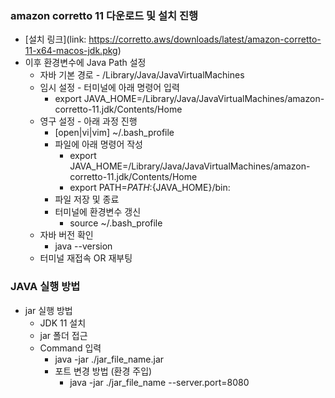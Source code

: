 ### amazon corretto 11 다운로드 및 설치 진행
- [설치 링크](link: https://corretto.aws/downloads/latest/amazon-corretto-11-x64-macos-jdk.pkg)
- 이후 환경변수에 Java Path 설정
  - 자바 기본 경로 - /Library/Java/JavaVirtualMachines
  - 임시 설정 - 터미널에 아래 명령어 입력
    - export JAVA_HOME=/Library/Java/JavaVirtualMachines/amazon-corretto-11.jdk/Contents/Home
  - 영구 설정 - 아래 과정 진행
    - \[open|vi|vim\] ~/.bash_profile
    - 파일에 아래 명령어 작성
        - export JAVA_HOME=/Library/Java/JavaVirtualMachines/amazon-corretto-11.jdk/Contents/Home
        - export PATH=${PATH}:${JAVA_HOME}/bin:
    - 파일 저장 및 종료
    - 터미널에 환경변수 갱신
        - source ~/.bash_profile
  - 자바 버전 확인
    - java --version
  - 터미널 재접속 OR 재부팅

### JAVA 실행 방법
- jar 실행 방법
  - JDK 11 설치
  - jar 폴더 접근
  - Command 입력
    - java -jar ./jar_file_name.jar
    - 포트 변경 방법 (환경 주입)
      - java -jar ./jar_file_name --server.port=8080
      